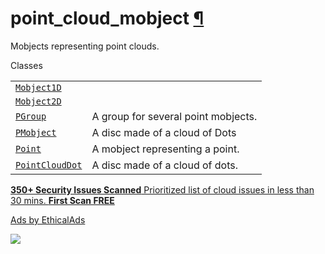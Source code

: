 # point\_cloud\_mobject [¶](https://docs.manim.community/en/stable/reference/manim.mobject.types.point_cloud_mobject.html\#module-manim.mobject.types.point_cloud_mobject "Link to this heading")

Mobjects representing point clouds.

Classes

|     |     |
| --- | --- |
| [`Mobject1D`](https://docs.manim.community/en/stable/reference/manim.mobject.types.point_cloud_mobject.Mobject1D.html#manim.mobject.types.point_cloud_mobject.Mobject1D "manim.mobject.types.point_cloud_mobject.Mobject1D") |  |
| [`Mobject2D`](https://docs.manim.community/en/stable/reference/manim.mobject.types.point_cloud_mobject.Mobject2D.html#manim.mobject.types.point_cloud_mobject.Mobject2D "manim.mobject.types.point_cloud_mobject.Mobject2D") |  |
| [`PGroup`](https://docs.manim.community/en/stable/reference/manim.mobject.types.point_cloud_mobject.PGroup.html#manim.mobject.types.point_cloud_mobject.PGroup "manim.mobject.types.point_cloud_mobject.PGroup") | A group for several point mobjects. |
| [`PMobject`](https://docs.manim.community/en/stable/reference/manim.mobject.types.point_cloud_mobject.PMobject.html#manim.mobject.types.point_cloud_mobject.PMobject "manim.mobject.types.point_cloud_mobject.PMobject") | A disc made of a cloud of Dots |
| [`Point`](https://docs.manim.community/en/stable/reference/manim.mobject.types.point_cloud_mobject.Point.html#manim.mobject.types.point_cloud_mobject.Point "manim.mobject.types.point_cloud_mobject.Point") | A mobject representing a point. |
| [`PointCloudDot`](https://docs.manim.community/en/stable/reference/manim.mobject.types.point_cloud_mobject.PointCloudDot.html#manim.mobject.types.point_cloud_mobject.PointCloudDot "manim.mobject.types.point_cloud_mobject.PointCloudDot") | A disc made of a cloud of dots. |

[**350+ Security Issues Scanned** Prioritized list of cloud issues in less than 30 mins. **First Scan FREE**](https://server.ethicalads.io/proxy/click/8489/019600ef-d140-7232-9114-98378f2fdb8d/)

[Ads by EthicalAds](https://www.ethicalads.io/advertisers/topics/devops/?ref=ea-text)

![](https://server.ethicalads.io/proxy/view/8489/019600ef-d140-7232-9114-98378f2fdb8d/)